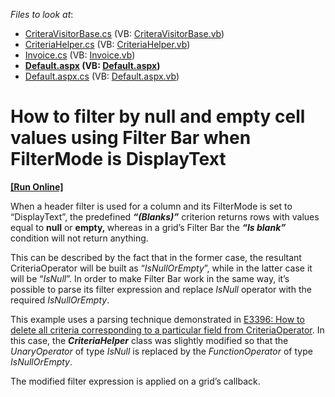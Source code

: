 <!-- default file list -->
*Files to look at*:

* [CriteraVisitorBase.cs](./CS/App_Code/CriteraVisitorBase.cs) (VB: [CriteraVisitorBase.vb](./VB/App_Code/CriteraVisitorBase.vb))
* [CriteriaHelper.cs](./CS/App_Code/CriteriaHelper.cs) (VB: [CriteriaHelper.vb](./VB/App_Code/CriteriaHelper.vb))
* [Invoice.cs](./CS/App_Code/Models/Invoice.cs) (VB: [Invoice.vb](./VB/App_Code/Models/Invoice.vb))
* **[Default.aspx](./CS/Default.aspx) (VB: [Default.aspx](./VB/Default.aspx))**
* [Default.aspx.cs](./CS/Default.aspx.cs) (VB: [Default.aspx.vb](./VB/Default.aspx.vb))
<!-- default file list end -->
# How to filter by null and empty cell values using Filter Bar when FilterMode is DisplayText
<!-- run online -->
**[[Run Online]](https://codecentral.devexpress.com/t314506/)**
<!-- run online end -->


<p>When a header filter is used for a column and its FilterMode is set to “DisplayText”, the predefined <em><strong>“(Blanks)”</strong></em> criterion returns rows with values equal to <strong>null</strong> or <strong>empty, </strong>whereas in a grid’s Filter Bar the <em><strong>“Is blank”</strong></em> condition will not return anything. </p>
<p>This can be described by the fact that in the former case, the resultant CriteriaOperator will be built as “<em>IsNullOrEmpty</em>”, while in the latter case it will be “<em>IsNull</em>”. In order to make Filter Bar work in the same way, it’s possible to parse its filter expression and replace <em>IsNull</em> operator with the required <em>IsNullOrEmpty</em>. </p>
<p>This example uses a parsing technique demonstrated in <a href="https://www.devexpress.com/Support/Center/p/E3396">E3396: How to delete all criteria corresponding to a particular field from CriteriaOperator</a>. In this case, the <strong><em>CriteriaHelper</em></strong> class was slightly modified so that the <em>UnaryOperator</em> of type <em>IsNull</em> is replaced by the <em>FunctionOperator</em> of type <em>IsNullOrEmpty</em>.</p>
<p>The modified filter expression is applied on a grid’s callback.</p>

<br/>


